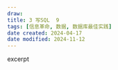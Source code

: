 ```yaml
---
draw:
title: 3 写SQL  9
tags: [信息革命, 数据, 数据库最佳实践]
date created: 2024-04-17
date modified: 2024-11-12
---
```


excerpt

<!-- more -->
